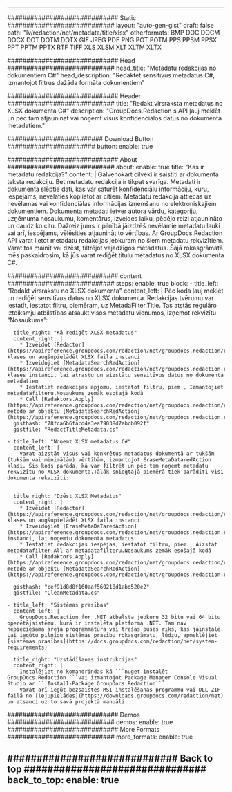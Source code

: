 
---
############################# Static ############################
layout: "auto-gen-gist" 
draft: false
path: "lv/redaction/net/metadata/title/xlsx"
otherformats: BMP DOC DOCM DOCX DOT DOTM DOTX GIF JPEG PDF PNG POT POTM PPS PPSM PPSX PPT PPTM PPTX RTF TIFF XLS XLSM XLT XLTM XLTX  

############################# Head ############################
head_title: "Metadatu redakcijas no dokumentiem C#"
head_description: "Redaktēt sensitīvus metadatus C#, izmantojot filtrus dažāda formāta dokumentiem"

############################# Header ############################
title: "Redakt virsraksta metadatus no XLSX dokumenta C#"
description: "GroupDocs.Redaction s API ļauj meklēt un pēc tam atjaunināt vai noņemt visus konfidenciālos datus no dokumenta metadatiem."

######################### Download Button #######################
button:
    enable: true

############################# About ############################
about:
    enable: true
    title: "Kas ir metadatu redakcija?"
    content: |
        Galvenokārt cilvēki ir saistīti ar dokumenta teksta redakciju. Bet metadatu redakcija ir tikpat svarīga. Metadati ir dokumenta slēptie dati, kas var saturēt konfidenciālu informāciju, kuru, iespējams, nevēlaties koplietot ar citiem. Metadatu redakcija attiecas uz nevēlamas vai konfidenciālas informācijas izņemšanu no elektroniskajiem dokumentiem. Dokumenta metadati ietver autora vārdu, kategoriju, uzņēmuma nosaukumu, komentārus, izveides laiku, pēdējo reizi atjaunināto un daudz ko citu. Dažreiz jums ir pilnībā jāizdzēš nevēlamie metadatu lauki vai arī, iespējams, vēlēsities atjaunināt to vērtības. Ar GroupDocs.Redaction API varat lietot metadatu redakcijas jebkuram no šiem metadatu rekvizītiem. Varat tos mainīt vai dzēst, filtrējot vajadzīgos metadatus. Šajā rokasgrāmatā mēs paskaidrosim, kā jūs varat rediģēt titulu metadatus no XLSX dokumenta C#.

############################# content ############################
steps:
    enable: true
    block:
    - title_left: "Redakt virsrakstu no XLSX dokumenta"
      content_left: |
        Pēc koda ļauj meklēt un rediģēt sensitīvus datus no XLSX dokumenta. Redakcijas tvērumu var iestatīt, iestatot filtru, piemēram, uz MetadaFilter.Title. Tas atstās regulāro izteiksmju atbilstības atsaukt visos metadatu vienumos, izņemot rekvizītu “Nosaukums”:
        

      title_right: "Kā rediģēt XLSX metadatus"
      content_right: |
        * Izveidot [Redactor](https://apireference.groupdocs.com/redaction/net/groupdocs.redaction/redactor) klases un augšupielādēt XLSX faila instanci
        * Izveidojiet [MetadataSearchRedAction](https://apireference.groupdocs.com/redaction/net/groupdocs.redaction.redactions/metadatasearchredaction) klases instanci, lai atrastu un aizstātu sensitīvus datus no dokumenta metadatiem
        * Iestatiet redakcijas apjomu, iestatot filtru, piem., Izmantojiet metadatafilteru.Nosaukums zemāk esošajā kodā
        * Call [Redaktors.Apply](https://apireference.groupdocs.com/redaction/net/groupdocs.redaction/redactor/methods/apply/index) metode ar objektu [MetadataSearchRedAction](https://apireference.groupdocs.com/redaction/net/groupdocs.redaction.redactions/metadatasearchredaction)        
      gisthash: "78fca6b6facd4e3ea79038d7abcb092f"
      gistfile: "RedactTitleMetadata.cs"

    - title_left: "Noņemt XLSX metadatus C#"
      content_left: |
        Varat aizstāt visus vai konkrētus metadatus dokumentā ar tukšām (tukšām vai minimālām) vērtībām, izmantojot EraseMetaDataredAction klasi. Šis kods parāda, kā var filtrēt un pēc tam noņemt metadatu rekvizītu no XLSX dokumenta.Tālāk sniegtajā piemērā tiek parādīti visi dokumenta rekvizīti:
        
        
      title_right: "Dzēst XLSX Metadatus"
      content_right: |
        * Izveidot [Redactor](https://apireference.groupdocs.com/redaction/net/groupdocs.redaction/redactor) klases un augšupielādēt XLSX faila instanci
        * Izveidojiet [EraseMetaDaTaredAction](https://apireference.groupdocs.com/redaction/net/groupdocs.redaction.redactions/erasemetadataredaction) instanci, lai noņemtu dokumenta metadatus
        * Iestatiet redakcijas iespējas, iestatot filtru, piem., Aizstāt metadatafilter.All ar metadatafilteru.Nosaukums zemāk esošajā kodā 
        * Call [Redaktors.Apply](https://apireference.groupdocs.com/redaction/net/groupdocs.redaction/redactor/methods/apply/index) metode ar objektu [MetadataSearchRedAction](https://apireference.groupdocs.com/redaction/net/groupdocs.redaction.redactions/metadatasearchredaction)
        
      gisthash: "cef91d8d8f160aaf560218d1abd520e2"
      gistfile: "CleanMetadata.cs"

    - title_left: "Sistēmas prasības"
      content_left: |
        GroupDocs.Redaction for .NET atbalsta jebkuru 32 bitu vai 64 bitu operētājsistēmu, kurā ir instalēta platforma .NET. Tam nav nepieciešama ārēja programmatūra vai trešās puses rīks, kas jāinstalē. Lai iegūtu pilnīgu sistēmas prasību rokasgrāmatu, lūdzu, apmeklējiet [sistēmas prasības](https://docs.groupdocs.com/redaction/net/system-requirements)
        
      title_right: "Uzstādīšanas instrukcijas"
      content_right: |
        Instalējiet no komandrindas kā ```nuget instalēt GroupDocs.Redaction ```vai izmantojot Package Manager Console Visual Studio ar ```Install-Package GroupDocs.Redaction```. 
        Varat arī iegūt bezsaistes MSI instalēšanas programmu vai DLL ZIP failā no [lejupielādes](https://downloads.groupdocs.com/redaction/net) un atsauci uz to savā projektā manuāli.

############################# Demos ############################
demos:
    enable: true
############################# More Formats ############################
more_formats:
    enable: true

############################# Back to top ###############################
back_to_top:
    enable: true
---